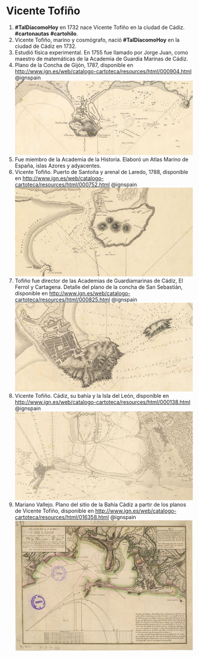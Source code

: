 # Vicente Tofiño

1. **\#TalDíacomoHoy** en 1732 nace Vicente Tofiño en la ciudad de Cádiz. **\#cartonautas** **\#cartohilo**. 
2. Vicente Tofiño, marino y cosmógrafo, nació  **\#TalDíacomoHoy** en la ciudad de Cádiz en  1732.
3. Estudió física experimental. En 1755 fue llamado por Jorge Juan, como maestro de matemáticas de la Academia de Guardia Marinas de Cádiz.
4. Plano de la Concha de Gijón, 1787, disponible en http://www.ign.es/web/catalogo-cartoteca/resources/html/000904.html @ignspain
![0255_44-i-17.jpg](img/0255_44-i-17.jpg)
5. Fue miembro de la Academia de la Historia. Elaboró un Atlas Marino de España, islas Azores y adyacentes.
6. Vicente Tofiño. Puerto de Santoña y arenal de Laredo, 1788, disponible en http://www.ign.es/web/catalogo-cartoteca/resources/html/000752.html @ignspain
![0326_44-i-28.jpg](img/0326_44-i-28.jpg)
7. Tofiño fue director de las Academias de Guardiamarinas de Cádiz, El Ferrol y Cartagena. Detalle del plano de la concha de San Sebastián, disponible en http://www.ign.es/web/catalogo-cartoteca/resources/html/000825.html @ignspain
![San Sebastián (Guipúzcoa). Cartas náuticas. 1788](img/0533_44-i-33.jpg)
8. Vicente Tofiño. Cádiz, su bahía y la Isla del León, disponible en http://www.ign.es/web/catalogo-cartoteca/resources/html/000138.html @ignspain
![Cádiz (Puerto). Cartas náuticas. 1789](img/0190_s1-35-n-37.jpg)
9. Mariano Vallejo. Plano del sitio de la Bahía Cádiz a partir de los planos de Vicente Tofiño, disponible en http://www.ign.es/web/catalogo-cartoteca/resources/html/016358.html @ignspain
![Cádiz (Batallas). Planos. 1812](img/0194_31-B-16.jpg)
